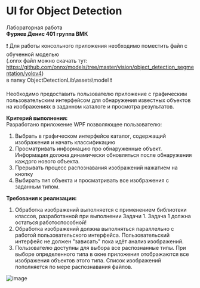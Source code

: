 # UI for Object Detection
Лабораторная работа <br />
**Фуряев Денис 401 группа ВМК**

:heavy_exclamation_mark: Для работы консольного приложения необходимо поместить файл с обученной моделью <br />(.onnx файл можно скачать тут: https://github.com/onnx/models/tree/master/vision/object_detection_segmentation/yolov4) <br /> в папку ObjectDetectionLib\assets\model 
 :heavy_exclamation_mark:

Необходимо предоставить пользователю приложение с графическим пользовательским интерфейсом для обнаружения известных объектов на изображениях в заданном каталоге и просмотра результатов. 

**Критерий выполнения:**  <br />
Разработано приложение WPF позволяющее пользователю: 

1) Выбрать в графическом интерфейсе каталог, содержащий изображения и начать классификацию  
2) Просматривать информацию про обнаруженные объект. Информация должна динамически обновляться после обнаружения каждого нового объекта. 
3) Прерывать процесс распознавания изображений нажатием на кнопку 
4) Выбирать тип объекта и просматривать все изображения с заданным типом. 

**Требования к реализации:** <br />
1) Обработка изображений выполняется  c применением библиотеки классов, разработанной при выполнении Задачи 1. Задача 1 должна остаться работоспособной! 
2) Обработка изображений должна выполняться параллельно с работой пользовательского интерфейса. Пользовательский интерфейс не должен "зависать" пока идёт анализ изображений. 
3) Пользователю доступны для выбора все распознанные типы. При выборе определенного типа в окне приложения отображаются все изображения объектов этого типа.  Список изображений пополняется по мере распознавания файлов. 

![image](https://user-images.githubusercontent.com/65111871/138114574-f96f2389-5e78-43a5-bd1f-738b351b3e34.png)
